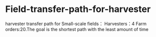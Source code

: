 # Field-transfer-path-for-harvester
harvester transfer path for Small-scale fields： Harvesters：4  Farm orders:20.The goal is the shortest path with the least amount of time 
